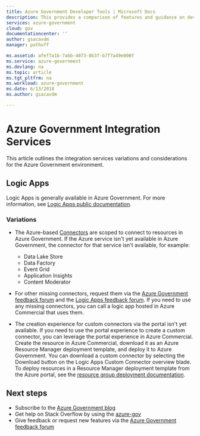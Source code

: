 ```yaml
---
title: Azure Government Developer Tools | Microsoft Docs
description: This provides a comparison of features and guidance on developing applications for Azure Government.
services: azure-government
cloud: gov
documentationcenter: ''
author: gsacavdm
manager: pathuff

ms.assetid: afef7a1b-7abb-4073-8b3f-b7f7a49e000f
ms.service: azure-government
ms.devlang: na
ms.topic: article
ms.tgt_pltfrm: na
ms.workload: azure-government
ms.date: 6/13/2018
ms.author: gsacavdm

---
```

# Azure Government Integration Services
This article outlines the integration services variations and considerations for the Azure Government environment.

## Logic Apps
Logic Apps is generally available in Azure Government.
For more information, see [Logic Apps public documentation](../logic-apps/logic-apps-overview.md).

### Variations
* The Azure-based [Connectors](../connectors/apis-list.md) are scoped to connect to resources in Azure Government. If the Azure service isn't yet available in Azure Government, the connector for that service isn't available, for example:
    * Data Lake Store
    * Data Factory
    * Event Grid
    * Application Insights
    * Content Moderator

* For other missing connectors, request them via the [Azure Government feedback forum](https://feedback.azure.com/forums/558487-azure-government) and the [Logic Apps feedback forum](https://feedback.azure.com/forums/287593-logic-apps). If you need to use any missing connectors, you can call a logic app hosted in Azure Commercial that uses them.

* The creation experience for custom connectors via the portal isn't yet available. If you need to use the portal experience to create a custom connector, you can leverage the portal experience in Azure Commercial. Create the resource in Azure Commercial, download it as an Azure Resource Manager deployment template, and deploy it to Azure Government. You can download a custom connector by selecting the Download button on the Logic Apps Custom Connector overview blade. To deploy resources in a Resource Manager deployment template from the Azure portal, see the [resource group deployment documentation](../azure-resource-manager/resource-group-template-deploy-portal.md#deploy-resources-from-custom-template).

## Next steps
* Subscribe to the [Azure Government blog](https://blogs.msdn.microsoft.com/azuregov/)
* Get help on Stack Overflow by using the [azure-gov](https://stackoverflow.com/questions/tagged/azure-gov)
* Give feedback or request new features via the [Azure Government feedback forum](https://feedback.azure.com/forums/558487-azure-government) 
